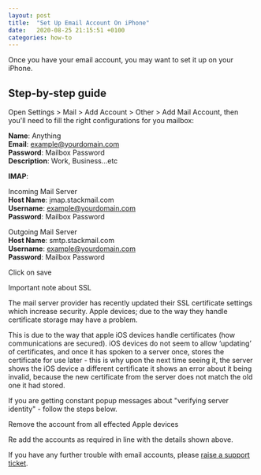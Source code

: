 ```yaml
---
layout: post
title:  "Set Up Email Account On iPhone"
date:   2020-08-25 21:15:51 +0100
categories: how-to
---
```

Once you have your email account, you may want to set it up on your iPhone.

Step-by-step guide
------------------

Open Settings > Mail > Add Account > Other > Add Mail Account, then you'll need to fill the right configurations for you mailbox:

**Name**: Anything  
**Email**: [example@yourdomain.com](mailto:example@yourdomain.com)  
**Password**: Mailbox Password  
**Description**: Work, Business...etc

**IMAP**:

Incoming Mail Server  
**Host Name**: [i](http://mail.yourdomain.com/)map.stackmail.com  
**Username**: example@yourdomain.com  
**Password**: Mailbox Password

Outgoing Mail Server  
**Host Name**: smtp.stackmail.com  
**Username**: example@yourdomain.com  
**Password**: Mailbox Password

Click on save

Important note about SSL

The mail server provider has recently updated their SSL certificate settings which increase security. Apple devices; due to the way they handle certificate storage may have a problem.

This is due to the way that apple iOS devices handle certificates (how communications are secured). iOS devices do not seem to allow ‘updating’ of certificates, and once it has spoken to a server once, stores the certificate for use later - this is why upon the next time seeing it, the server shows the iOS device a different certificate it shows an error about it being invalid, because the new certificate from the server does not match the old one it had stored.

If you are getting constant popup messages about "verifying server identity" - follow the steps below.

Remove the account from all effected Apple devices

Re add the accounts as required in line with the details shown above.

If you have any further trouble with email accounts, please [raise a support ticket](https://jira.dswebsites.co.uk/servicedesk/customer/portal/4/create/49).